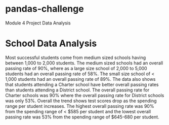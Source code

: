 # pandas-challenge
Module 4 Project Data Analysis

# School Data Analysis

Most successful students come from medium sized schools having between 1,000 to 
2,000 students. The medium sized schools had an overall passing rate of 90%, where as a large size school of 2,000 to 5,000 students had an overall passing rate of 58%. The small size school of < 1,000 students had an overall passing rate of 89%. The data also shows that students attending a Charter school have better overall passing rates than students attending a District school. The overall passing rate for Charter schools was 90% where the overall passing rate for District schools was only 53%. Overall the trend shows test scores drop as the spending range per student increases. The highest overall passing rate was 90% from the spending range of < $585 per student and the lowest overall passing rate was 53% from the spending range of $645-680 per student. 

